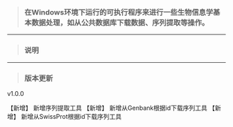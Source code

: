 > ### 在Windows环境下运行的可执行程序来进行一些生物信息学基本数据处理，如从公共数据库下载数据、序列提取等操作。

---

> ### 说明

---

> ### 版本更新

v1.0.0

【新增】    新增序列提取工具
【新增】    新增从Genbank根据id下载序列工具
【新增】    新增从SwissProt根据id下载序列工具